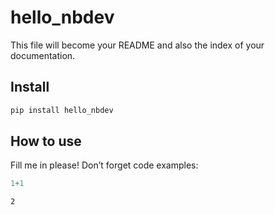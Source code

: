 hello_nbdev
================

<!-- WARNING: THIS FILE WAS AUTOGENERATED! DO NOT EDIT! -->

This file will become your README and also the index of your
documentation.

## Install

``` sh
pip install hello_nbdev
```

## How to use

Fill me in please! Don’t forget code examples:

``` python
1+1
```

    2
